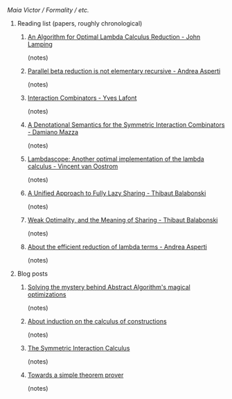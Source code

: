 *Maia Victor / Formality / etc.*

1. Reading list (papers, roughly chronological)

    1. [An Algorithm for Optimal Lambda Calculus Reduction - John Lamping](https://citeseerx.ist.psu.edu/viewdoc/download?doi=10.1.1.90.2386&rep=rep1&type=pdf)

       (notes)

    1. [Parallel beta reduction is not elementary recursive - Andrea Asperti](https://dl.acm.org/citation.cfm?id=268971&dl=ACM&coll=DL)

       (notes)

    1. [Interaction Combinators - Yves Lafont](https://www.sciencedirect.com/science/article/pii/S0890540197926432)

       (notes)

    1. [A Denotational Semantics for the Symmetric Interaction Combinators - Damiano Mazza](https://pdfs.semanticscholar.org/1731/a6e49c6c2afda3e72256ba0afb34957377d3.pdf)

       (notes)

    1. [Lambdascope: Another optimal implementation of the lambda calculus - Vincent van Oostrom](https://www.researchgate.net/publication/237723293_Lambdascope_Another_optimal_implementation_of_the_lambda-calculus)

       (notes)

    1. [A Unified Approach to Fully Lazy Sharing - Thibaut Balabonski](https://www.researchgate.net/publication/220997963_A_Unified_Approach_to_Fully_Lazy_Sharing)

       (notes)

    1. [Weak Optimality, and the Meaning of Sharing - Thibaut Balabonski](https://www.lri.fr/~blsk/Docs/Balabonski-WeakOptimality-ICFP13.pdf)

       (notes)

    1. [About the efficient reduction of lambda terms - Andrea Asperti](https://pdfs.semanticscholar.org/8a35/42d70fc1d4531bc77c7bda130b0350245763.pdf)

       (notes)

1. Blog posts
    1. [Solving the mystery behind Abstract Algorithm's magical optimizations](https://medium.com/@maiavictor/solving-the-mystery-behind-abstract-algorithms-magical-optimizations-144225164b07)

       (notes)

    1. [About induction on the calculus of constructions](https://medium.com/@maiavictor/about-induction-on-the-calculus-of-constructions-581fcfdb89c5)

       (notes)

    1. [The Symmetric Interaction Calculus](https://medium.com/@maiavictor/the-abstract-calculus-fe8c46bcf39c)

       (notes)

    1. [Towards a simple theorem prover](https://medium.com/@maiavictor/towards-a-simple-theorem-prover-5005a1e66a6f)

       (notes)

